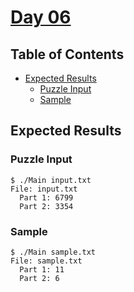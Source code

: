# [Day 06](https://adventofcode.com/2020/day/6)

## Table of Contents

- [Expected Results](#expected-results)
    + [Puzzle Input](#puzzle-input)
    + [Sample](#sample)

## Expected Results

### Puzzle Input

```console
$ ./Main input.txt
File: input.txt
  Part 1: 6799
  Part 2: 3354
```

### Sample

```console
$ ./Main sample.txt
File: sample.txt
  Part 1: 11
  Part 2: 6
```
